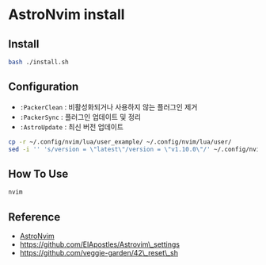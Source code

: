 # AstroNvim install

## Install
```sh
bash ./install.sh
```

## Configuration
- `:PackerClean` : 비활성화되거나 사용하지 않는 플러그인 제거
- `:PackerSync` : 플러그인 업데이트 및 정리
- `:AstroUpdate` : 최신 버전 업데이트
```sh
cp -r ~/.config/nvim/lua/user_example/ ~/.config/nvim/lua/user/
sed -i '' 's/version = \"latest\"/version = \"v1.10.0\"/' ~/.config/nvim/lua/user/init.lua
```

## How To Use
```sh
nvim
```


## Reference
- [AstroNvim](https://astronvim.github.io/)
- https://github.com/ElApostles/Astrovim\_settings
- https://github.com/veggie-garden/42\_reset\_sh

